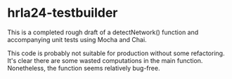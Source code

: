 # hrla24-testbuilder

This is a completed rough draft of a detectNetwork() function and accompanying unit tests using Mocha and Chai.

This code is probably not suitable for production without some refactoring. It's clear there are some wasted computations in the main function. Nonetheless, the function seems relatively bug-free.
